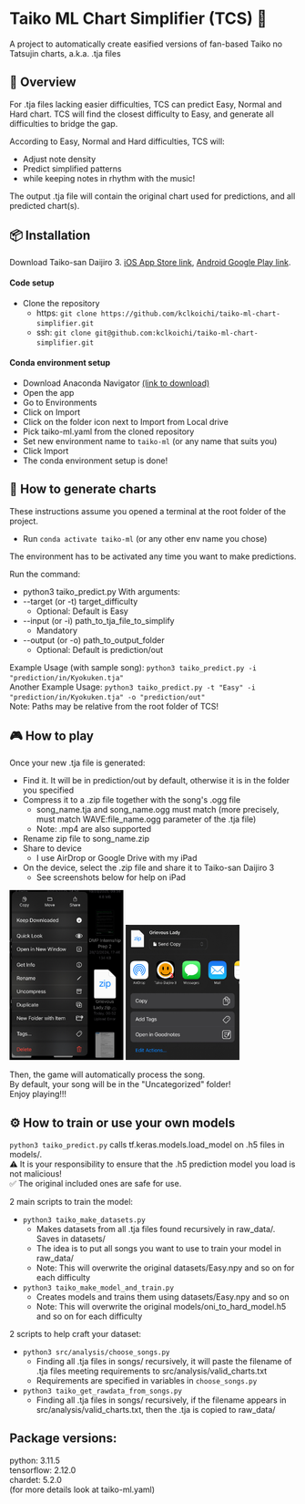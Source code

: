 # Taiko ML Chart Simplifier (TCS) 🥁

A project to automatically create easified versions of fan-based Taiko no Tatsujin charts, a.k.a. .tja files

## 🚀 Overview

For .tja files lacking easier difficulties, TCS can predict Easy, Normal and Hard chart. TCS will find the closest difficulty to Easy, and generate all difficulties to bridge the gap.

According to Easy, Normal and Hard difficulties, TCS will:
  - Adjust note density
  - Predict simplified patterns
  - while keeping notes in rhythm with the music!

The output .tja file will contain the original chart used for predictions, and all predicted chart(s).

## 📦 Installation

Download Taiko-san Daijiro 3. [iOS App Store link](https://apps.apple.com/us/app/taiko-san-daijiro-3/id1183008625), [Android Google Play link](https://play.google.com/store/apps/details?id=com.daijiro.taiko3).

#### Code setup
- Clone the repository
  - https: `git clone https://github.com/kclkoichi/taiko-ml-chart-simplifier.git`
  - ssh: `git clone git@github.com:kclkoichi/taiko-ml-chart-simplifier.git`

#### Conda environment setup
- Download Anaconda Navigator [(link to download)](https://www.anaconda.com/products/navigator)
- Open the app
- Go to Environments
- Click on Import
- Click on the folder icon next to Import from Local drive
- Pick taiko-ml.yaml from the cloned repository
- Set new environment name to `taiko-ml` (or any name that suits you)
- Click Import
- The conda environment setup is done!

## 🤔 How to generate charts

These instructions assume you opened a terminal at the root folder of the project.

- Run `conda activate taiko-ml` (or any other env name you chose)

The environment has to be activated any time you want to make predictions.

Run the command:
- python3 taiko_predict.py 
With arguments:
- --target (or -t) target_difficulty
  - Optional: Default is Easy
- --input (or -i) path_to_tja_file_to_simplify
  - Mandatory
- --output (or -o) path_to_output_folder
  - Optional: Default is prediction/out

Example Usage (with sample song): `python3 taiko_predict.py -i "prediction/in/Kyokuken.tja"`  
Another Example Usage: `python3 taiko_predict.py -t "Easy" -i "prediction/in/Kyokuken.tja" -o "prediction/out"`  
Note: Paths may be relative from the root folder of TCS!

## 🎮 How to play

Once your new .tja file is generated:
- Find it. It will be in prediction/out by default, otherwise it is in the folder you specified
- Compress it to a .zip file together with the song's .ogg file
  - song_name.tja and song_name.ogg must match (more precisely, must match WAVE:file_name.ogg parameter of the .tja file)
  - Note: .mp4 are also supported 
- Rename zip file to song_name.zip
- Share to device
  - I use AirDrop or Google Drive with my iPad
- On the device, select the .zip file and share it to Taiko-san Daijiro 3
  - See screenshots below for help on iPad

<img src="instruction_img/share1.jpg?raw=true" alt="Share" width="200"/> <img src="instruction_img/share2.jpg?raw=true" alt="Share" width="200"/>

Then, the game will automatically process the song.  
By default, your song will be in the "Uncategorized" folder!  
Enjoy playing!!!

## ⚙️ How to train or use your own models

`python3 taiko_predict.py` calls tf.keras.models.load_model on .h5 files in models/.  
⚠️ It is your responsibility to ensure that the .h5 prediction model you load is not malicious!  
✅ The original included ones are safe for use.

2 main scripts to train the model:
- `python3 taiko_make_datasets.py`
  - Makes datasets from all .tja files found recursively in raw_data/. Saves in datasets/
  - The idea is to put all songs you want to use to train your model in raw_data/
  - Note: This will overwrite the original datasets/Easy.npy and so on for each difficulty
- `python3 taiko_make_model_and_train.py`
  - Creates models and trains them using datasets/Easy.npy and so on
  - Note: This will overwrite the original models/oni_to_hard_model.h5 and so on for each difficulty

2 scripts to help craft your dataset:
- `python3 src/analysis/choose_songs.py`
  - Finding all .tja files in songs/ recursively, it will paste the filename of .tja files meeting requirements to src/analysis/valid_charts.txt
  - Requirements are specified in variables in `choose_songs.py`
- `python3 taiko_get_rawdata_from_songs.py`
  - Finding all .tja files in songs/ recursively, if the filename appears in src/analysis/valid_charts.txt, then the .tja is copied to raw_data/

## Package versions:
python: 3.11.5  
tensorflow: 2.12.0  
chardet: 5.2.0  
(for more details look at taiko-ml.yaml)
